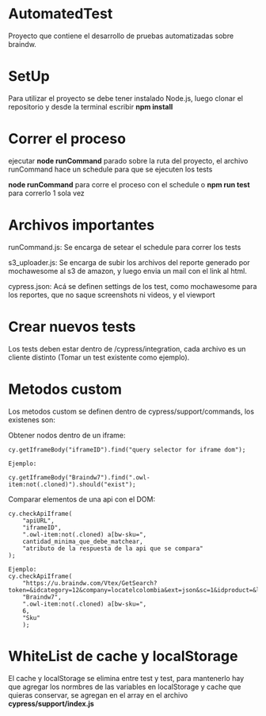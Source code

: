 # AutomatedTest

Proyecto que contiene el desarrollo de pruebas automatizadas sobre braindw.

# SetUp

Para utilizar el proyecto se debe tener instalado Node.js, luego clonar el repositorio y desde la terminal escribir **npm install**

# Correr el proceso

ejecutar **node runCommand** parado sobre la ruta del proyecto, el archivo runCommand hace un schedule para que se ejecuten los tests

**node runCommand** para corre el proceso con el schedule o **npm run test** para correrlo 1 sola vez

# Archivos importantes

runCommand.js: Se encarga de setear el schedule para correr los tests

s3_uploader.js: Se encarga de subir los archivos del reporte generado por mochawesome al s3 de amazon, y luego envia un mail con el link al html.

cypress.json: Acá se definen settings de los test, como mochawesome para los reportes, que no saque screenshots ni videos, y el viewport

# Crear nuevos tests

Los tests deben estar dentro de /cypress/integration, cada archivo es un cliente distinto (Tomar un test existente como ejemplo).

# Metodos custom

Los metodos custom se definen dentro de cypress/support/commands, los existenes son:

Obtener nodos dentro de un iframe: 
```
cy.getIframeBody("iframeID").find("query selector for iframe dom");

Ejemplo: 

cy.getIframeBody("Braindw7").find(".owl-item:not(.cloned)").should("exist");
```

Comparar elementos de una api con el DOM:
```
cy.checkApiIframe(
    "apiURL",
    "iframeID",
    ".owl-item:not(.cloned) a[bw-sku=",
    cantidad_minima_que_debe_matchear,
    "atributo de la respuesta de la api que se compara"
);

Ejemplo: 
cy.checkApiIframe(
    "https://u.braindw.com/Vtex/GetSearch?token=&idcategory=12&company=locatelcolombia&ext=json&sc=1&idproduct=&limit=16&minprice=&maxprice=&order=1&sale=0&minstock=1",
    "Braindw7",
    ".owl-item:not(.cloned) a[bw-sku=",
    6,
    "Sku"
    );
```

# WhiteList de cache y localStorage

El cache y localStorage se elimina entre test y test, para mantenerlo hay que agregar los normbres de las variables en localStorage y cache que quieras conservar, se agregan en el array en el archivo **cypress/support/index.js**

    